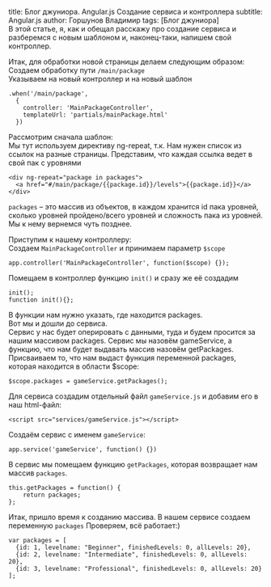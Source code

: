 title: Блог джуниора. Angular.js Создание сервиса и контроллера subtitle: Angular.js author: Горшунов Владимир tags: [Блог джуниора]<br>
В этой статье, я, как и обещал расскажу про создание сервиса и разберемся с новым шаблоном и, наконец-таки, напишем свой контроллер.<!-- more -->

Итак, для обработки новой страницы делаем следующим образом:<br>
Создаем обработку пути ```/main/package``` <br>
Указываем на новый контроллер и на новый шаблон

	.when('/main/package',
	  {
	    controller: 'MainPackageController',
	    templateUrl: 'partials/mainPackage.html'
	  })

Рассмотрим сначала шаблон:<br>
Мы тут используем директиву ng-repeat, т.к. Нам нужен список из ссылок на разные страницы. Представим, что каждая ссылка ведет в свой пак с уровнями

	<div ng-repeat="package in packages">
	  <a href="#/main/package/{{package.id}}/levels">{{package.id}}</a>
	</div>

```packages``` – это массив из объектов, в каждом хранится id пака уровней, сколько уровней пройдено/всего уровней и сложность пака из уровней. Мы к нему вернемся чуть позднее.

Приступим к нашему контроллеру:<br>
Создаем ```MainPackageController``` и принимаем параметр ```$scope```

	app.controller('MainPackageController', function($scope) {});

Помещаем в контроллер функцию ```init()``` и сразу же её создадим

	init();
	function init(){};

В функции нам нужно указать, где находится packages.<br>
Вот мы и дошли до сервиса.<br>
Сервис у нас будет оперировать с данными, туда и будем просится за нашим массивом  packages. Сервис мы назовём gameService, а функцию, что нам будет выдавать массив назовём getPackages.<br> 
Присваиваем то, что нам выдаст функция переменной packages, которая находится в области $scope:

	$scope.packages = gameService.getPackages();

Для сервиса создадим отдельный файл ```gameService.js``` и добавим его в наш html-файл:

	<script src="services/gameService.js"></script>

Создаём сервис с именем ```gameService```:

	app.service('gameService', function() {})

В сервис мы помещаем  функцию ```getPackages```, которая возвращает нам массив ```packages```.

	this.getPackages = function() {
	    return packages;
	};

Итак, пришло время к созданию массива. В нашем сервисе создаем переменную ```packages```
Проверяем, всё работает:)

	var packages = [
	  {id: 1, levelname: "Beginner", finishedLevels: 0, allLevels: 20},
	  {id: 2, levelname: "Intermediate", finishedLevels: 0, allLevels: 20},
	  {id: 3, levelname: "Professional", finishedLevels: 0, allLevels: 20}
	];